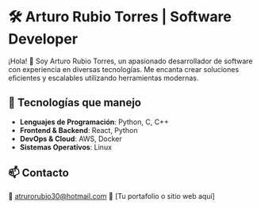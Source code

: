 # 🛠️ Arturo Rubio Torres | Software Developer  

¡Hola! 👋 Soy Arturo Rubio Torres, un apasionado desarrollador de software con experiencia en diversas tecnologías. Me encanta crear soluciones eficientes y escalables utilizando herramientas modernas.  

## 🚀 Tecnologías que manejo  

- **Lenguajes de Programación**: Python, C, C++  
- **Frontend & Backend**: React, Python  
- **DevOps & Cloud**: AWS, Docker  
- **Sistemas Operativos**: Linux  

## 📫 Contacto  
📍 atrurorubio30@hotmail.com
📂 [Tu portafolio o sitio web aquí]  

